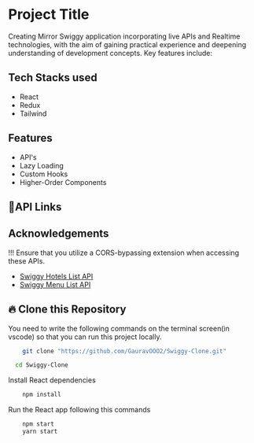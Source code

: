 
# Project Title

Creating Mirror Swiggy application incorporating live APIs and Realtime technologies, with the aim of gaining practical experience and deepening understanding of development concepts. Key features include:


## Tech Stacks used

- React
- Redux
- Tailwind


## Features

- API's
- Lazy Loading
- Custom Hooks
- Higher-Order Components



## 🔗API Links






## Acknowledgements
!!! Ensure that you utilize a CORS-bypassing extension when accessing these APIs.
 - [Swiggy Hotels List API](https://www.swiggy.com/dapi/restaurants/list/v5?lat=12.96340&lng=77.58550&is-seo-homepage-enabled=true&page_type=DESKTOP_WEB_LISTING)
 - [Swiggy Menu List API](https://www.swiggy.com/dapi/menu/pl?page-type=REGULAR_MENU&complete-menu=true&lat=12.96340&lng=77.58550&restaurantId=484182&catalog_qa=undefined&isMenuUx4=true&submitAction=ENTER)

## 🔥 Clone this Repository
You need to write the following commands on the terminal screen(in vscode) so that you can run this project locally.

```bash
    git clone "https://github.com/GauravOOO2/Swiggy-Clone.git"
```
    
```bash
  cd Swiggy-Clone
```

Install React dependencies

```bash
    npm install
```

Run the React app following this commands

```bash
    npm start
    yarn start
```